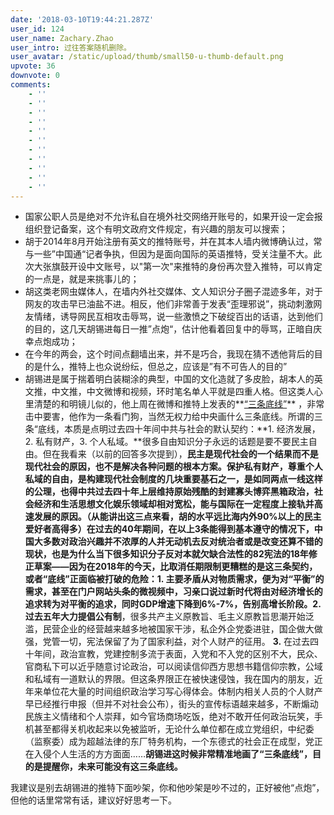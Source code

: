 ```yaml
---
date: '2018-03-10T19:44:21.287Z'
user_id: 124
user_name: Zachary.Zhao
user_intro: 过往答案随机删除。
user_avatar: /static/upload/thumb/small50-u-thumb-default.png
upvote: 36
downvote: 0
comments:
    - ''
    - ''
    - ''
    - ''
    - ''
    - ''
    - ''
    - ''
    - ''
    - ''
    - ''
---
```


*   国家公职人员是绝对不允许私自在境外社交网络开账号的，如果开设一定会报组织登记备案，这个有明文政府文件规定，有兴趣的朋友可以搜索；
*   胡于2014年8月开始注册有英文的推特账号，并在其本人墙内微博确认过，常与一些”中国通“记者争执，但因为是面向国际的英语推特，受关注量不大。此次大张旗鼓开设中文账号，以"第一次"来推特的身份再次登入推特，可以肯定的一点是，就是来挑事儿的；
*   胡这类老网虫媒体人，在墙内外社交媒体、文人知识分子圈子混迹多年，对于网友的攻击早已油盐不进。相反，他们非常善于发表“歪理邪说”，挑动刺激网友情绪，诱导网民互相攻击辱骂，说一些激愤之下破绽百出的话语，达到他们的目的，这几天胡锡进每日一推”点炮“，估计他看着回复中的辱骂，正暗自庆幸点炮成功；
*   在今年的两会，这个时间点翻墙出来，并不是巧合，我现在猜不透他背后的目的是什么，推特上也众说纷纭，但总之，应该是”有不可告人的目的”
*   胡锡进是属于揣着明白装糊涂的典型，中国的文化造就了多皮脸，胡本人的英文推，中文推，中文微博和视频，环时笔名单人平就是四重人格。但这类人心里清楚的和明镜儿似的，他上周在微博和推特上发表的**[“三条底线”](https://web.archive.org:443/web/20180318123047/https://twitter.com/HuXijin_huanqiu/status/970591599620059136)** ，非常击中要害，他作为一条看门狗，当然无权力给中央画什么三条底线。所谓的三条“底线，本质是点明过去四十年间中共与社会的默认契约：**1\. 经济发展，2. 私有财产，3. 个人私域。**很多自由知识分子永远的话题是要不要民主自由。但在我看来（以前的回答多次提到），**民主是现代社会的一个结果而不是现代社会的原因，也不是解决各种问题的根本方案。**保护私有财产，尊重个人私域的自由，是构建现代社会制度的几块重要基石之一，是如同两点一线这样的公理，也得中共过去四十年上层维持原始残酷的封建寡头博弈黑箱政治，社会经济和生活思想文化娱乐领域却相对宽松，能与国际在一定程度上接轨并高速发展的原因。（从能讲出这三点来看，胡的水平远比海内外90%以上的民主爱好者高得多）在过去的40年期间，在以上3条能得到基本遵守的情况下，中国大多数对政治兴趣并不浓厚的人并无动机去反对统治者或是改变还算不错的现状，也是为什么当下很多知识分子反对本就欠缺合法性的82宪法的18年修正草案——因为在2018年的今天，比取消任期限制更糟糕的是这三条契约，或者“底线”正面临被打破的危险：**1\.** 主要矛盾从对物质需求，便为对“平衡”的需求，甚至在门户网站头条的微视频中，习亲口说过新时代将由对经济增长的追求转为对平衡的追求，同时GDP增速下降到6%-7%，告别高增长阶段。**2.** 过去五年大力提倡**公有制**，很多共产主义原教旨、毛主义原教旨思潮开始泛滥，民营企业的经营越来越多地被国家干涉，私企外企党委进驻，国企做大做强，党管一切，宪法保留了为了国家利益，对个人财产的征用。 **3.** 在过去四十年间，政治宣教，党建控制多流于表面，入党和不入党的区别不大，民众、官商私下可以近乎随意讨论政治，可以阅读信仰西方思想书籍信仰宗教，公域和私域有一道默认的界限。但这条界限正在被快速侵蚀，我在国内的朋友，近年来单位花大量的时间组织政治学习写心得体会。体制内相关人员的个人财产早已经推行申报（但并不对社会公布），街头的宣传标语越来越多，不断煽动民族主义情绪和个人崇拜，如今官场商场吃饭，绝对不敢开任何政治玩笑，手机甚至都得关机收起来以免被监听，无论什么单位都在成立党组织，中纪委（监察委）成为超越法律的东厂特务机构，一个东德式的社会正在成型，党正在入侵个人生活的方方面面……**胡锡进这时候非常精准地画了“三条底线”，目的是提醒你，未来可能没有这三条底线。**

我建议是别去胡锡进的推特下面吵架，你和他吵架是吵不过的，正好被他“点炮”，但他的话里常常有话，建议好好思考一下。
